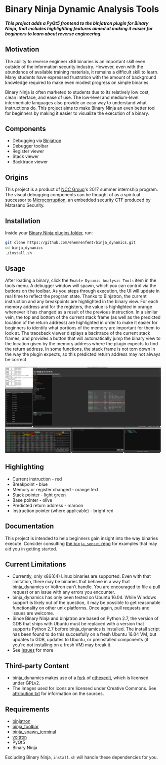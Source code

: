 # Binary Ninja Dynamic Analysis Tools

##### This project adds a PyQt5 frontend to the binjatron plugin for Binary Ninja, that includes highlighting features aimed at making it easier for beginners to learn about reverse engineering.

## Motivation
The ability to reverse engineer x86 binaries is an important skill even outside of the information security industry. However, even with the abundance of available training materials, it remains a difficult skill to learn. Many students have expressed frustration with the amount of background knowledge required to make even modest progress on simple binaries.

Binary Ninja is often marketed to students due to its relatively low cost, clean interface, and ease of use. The low-level and medium-level intermediate languages also provide an easy way to understand what instructions do. This project aims to make Binary Ninja an even better tool for beginners by making it easier to visualize the execution of a binary.

## Components
* Debugging via [Binjatron](https://github.com/snare/binjatron)
* Debugger toolbar
* Register viewer
* Stack viewer
* Backtrace viewer

## Origins
This project is a product of [NCC Group](https://www.nccgroup.trust/us/)'s 2017 summer internship program. The visual debugging components can be thought of as a spiritual successor to [Microcorruption](https://microcorruption.com), an embedded security CTF produced by Matasano Security.

## Installation
Inside your [Binary Ninja plugins folder](https://github.com/Vector35/binaryninja-api/tree/master/python/examples#loading-plugins), run:
```bash
git clone https://github.com/ehennenfent/binja_dynamics.git
cd binja_dynamics
./install.sh
```

## Usage
After loading a binary, click the `Enable Dynamic Analysis Tools` item in the tools menu. A debugger window will spawn, which you can control via the buttons on the toolbar. As you steps through execution, the UI will update in real time to reflect the program state. Thanks to Binjatron, the current instruction and any breakpoints are highlighted in the binary view. For each memory address and for the registers, the value is highlighted in orange whenever it has changed as a result of the previous instruction. In a similar vein, the top and bottom of the current stack frame (as well as the predicted location of the return address) are highlighted in order to make it easier for beginners to identify what portions of the memory are important for them to look at. The traceback viewer displays a backtrace of the current stack frames, and provides a button that will automatically jump the binary view to the location given by the memory address where the plugin expects to find the return address. In some functions, the stack frame is not torn down in the way the plugin expects, so this predicted return address may not always be correct.

![Screenshot](screenshot.png)

## Highlighting
* Current instruction - red
* Breakpoint - blue
* Memory or register changed - orange text
* Stack pointer - light green
* Base pointer - olive
* Predicted return address - maroon
* Instruction pointer (where applicable) - bright red

## Documentation
This project is intended to help beginners gain insight into the way binaries execute. Consider consulting [the `binja_sensei` repo](https://github.com/ehennenfent/binja_sensei#writeups) for examples that may aid you in getting started.

## Current Limitations
* Currently, only x86(64) Linux binaries are supported. Even with that limitation, there may be binaries that behave in a way that binja_dynamics or Voltron can't handle. You are encouraged to file a pull request or an issue with any errors you encounter.
* binja_dynamics has only been tested on Ubuntu 16.04. While Windows support is likely out of the question, it may be possible to get reasonable functionality on other unix platforms. Once again, pull requests and issues are welcome.
* Since Binary Ninja and binjatron are based on Python 2.7, the version of GDB that ships with Ubuntu must be replaced with a version that supports Python 2.7 before binja_dynamics is installed. The install script has been found to do this succesfully on a fresh Ubuntu 16.04 VM, but updates to GDB, updates to Ubuntu, or preinstalled components (if you're not installing on a fresh VM) may break it.
* See [Issues](https://github.com/ehennenfent/binja_dynamics/issues) for more

## Third-party Content
* binja_dynamics makes use of a [fork](https://github.com/ehennenfent/hexview) of [qthexedit](https://github.com/csarn/qthexedit), which is licensed under GPLv2.
* The images used for icons are licensed under Creative Commons. See [attribution.txt](https://github.com/ehennenfent/binja_dynamics/blob/master/attribution.txt) for information on the sources.

## Requirements
* [binjatron](https://github.com/snare/binjatron)
* [binja_toolbar](https://github.com/ehennenfent/binja_toolbar)
* [binja_spawn_terminal](https://github.com/ehennenfent/binja_spawn_terminal.git)
* [voltron](https://github.com/snare/voltron)
* PyQt5
* Binary Ninja

Excluding Binary Ninja, `install.sh` will handle these dependencies for you.
